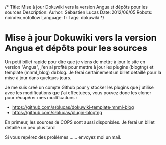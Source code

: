 /*
Title: Mise à jour Dokuwiki vers la version Angua et dépôts pour les sources
Description: 
Author: Sébastien Lucas
Date: 2012/06/05
Robots: noindex,nofollow
Language: fr
Tags: dokuwiki
*/
# Mise à jour Dokuwiki vers la version Angua et dépôts pour les sources

Un petit billet rapide pour dire que je viens de mettre à jour le site en version "Angua", j'en ai profité pour mettre à jour les plugins (blogtng) et template (mnml_blog) du blog. Je ferai certainement un billet détaillé pour la mise à jour dans quelques jours.

Je me suis créé un compte Github pour y stocker les plugins que j'utilise avec les modifications que j'ai effectuées, vous pouvez donc les cloner pour récupérer mes modifications : 
*	https://github.com/seblucas/dokuwiki-template-mnml-blog
*	https://github.com/seblucas/plugin-blogtng

En primeur, les sources de COPS sont aussi disponibles. Je ferai un billet détaillé un peu plus tard.

Si vous repérez des problèmes ...... envoyez moi un mail.
